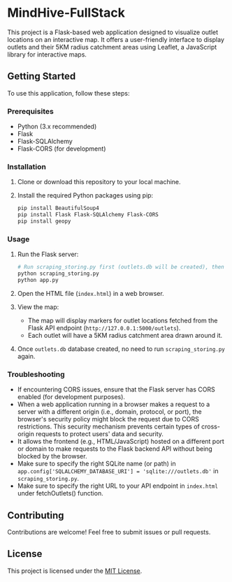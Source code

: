 # MindHive-FullStack
This project is a Flask-based web application designed to visualize outlet locations on an interactive map. It offers a user-friendly interface to display outlets and their 5KM radius catchment areas using Leaflet, a JavaScript library for interactive maps.

## Getting Started

To use this application, follow these steps:

### Prerequisites

- Python (3.x recommended)
- Flask
- Flask-SQLAlchemy
- Flask-CORS (for development)

### Installation

1. Clone or download this repository to your local machine.

2. Install the required Python packages using pip:

    ```bash
    pip install BeautifulSoup4
    pip install Flask Flask-SQLAlchemy Flask-CORS
    pip install geopy
    ```

### Usage

1. Run the Flask server:
    
    ```bash
    # Run scraping_storing.py first (outlets.db will be created), then run python app.py.
    python scraping_storing.py
    python app.py
    ```

2. Open the HTML file (`index.html`) in a web browser.

3. View the map:

    - The map will display markers for outlet locations fetched from the Flask API endpoint (`http://127.0.0.1:5000/outlets`).
    - Each outlet will have a 5KM radius catchment area drawn around it.
  
4. Once `outlets.db` database created, no need to run `scraping_storing.py` again.

### Troubleshooting

- If encountering CORS issues, ensure that the Flask server has CORS enabled (for development purposes).
- When a web application running in a browser makes a request to a server with a different origin (i.e., domain, protocol, or port), the browser's security policy might block the request due to CORS restrictions. This security mechanism prevents certain types of cross-origin requests to protect users' data and security.
- It allows the frontend (e.g., HTML/JavaScript) hosted on a different port or domain to make requests to the Flask backend API without being blocked by the browser.
- Make sure to specify the right SQLite name (or path) in `app.config['SQLALCHEMY_DATABASE_URI'] = 'sqlite:///outlets.db'` in `scraping_storing.py`. 
- Make sure to specify the right URL to your API endpoint in `index.html` under fetchOutlets() function.

## Contributing

Contributions are welcome! Feel free to submit issues or pull requests.

## License

This project is licensed under the [MIT License](LICENSE).
